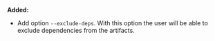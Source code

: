 **Added:**

* Add option ``--exclude-deps``. With this option the user will be able to exclude dependencies from the artifacts.


